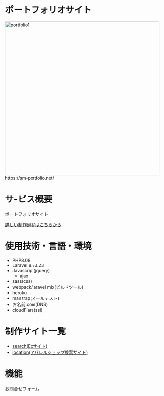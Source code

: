# ポートフォリオサイト
<div>
<img width="500" alt="portfolio1" src="https://github.com/morishima06/ms-portfolio/assets/91010416/cd66f65c-d494-4607-a9de-3206c95d6611">
</div>
https://sm-portfolio.net/

# サ-ビス概要
ポートフォリオサイト
<p><a href="https://sm-portfolio.net/portfolio_dt" target="_blank">詳しい制作過程はこちらから</a></p>




# 使用技術・言語・環境

- PHP8.08
- Laravel 8.83.23
- Javascript(jquery)
  - ajax
- sass(css)
- webpack/laravel mix(ビルドツール)
- heroku
- mail trap(メールテスト)
- お名前.com(DNS)
- cloudFlare(ssl)


# 制作サイト一覧
- <a href="https://search-shops.com/" target="_blank">search(Ecサイト)</a>
- <a href="https://location-shops.com/" target="_blank">location(アパレルショップ検索サイト)</a>

# 機能
お問合せフォーム
